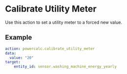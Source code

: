 # Calibrate Utility Meter

Use this action to set a utility meter to a forced new value.

## Example

```yaml
action: powercalc.calibrate_utility_meter
data:
  value: "20"
target:
    entity_id: sensor.washing_machine_energy_yearly
```
